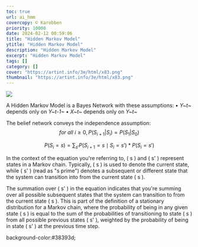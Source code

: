 ```yaml
---
toc: true
url: ai_hmm
covercopy: © Karobben
priority: 10000
date: 2024-02-12 00:59:06
title: "Hidden Markov Model"
ytitle: "Hidden Markov Model"
description: "Hidden Markov Model"
excerpt: "Hidden Markov Model"
tags: []
category: []
cover: "https://artint.info/3e/html/x83.png"
thumbnail: "https://artint.info/3e/html/x83.png"
---
```


![](https://imgur.com/oMmL1Ln.png)

A Hidden Markov Model is a Bayes Network with these assumptions:
• *Y~t~* depends only on *Y~t-1~*
• *X~t~* depends only on *Y~t~*

The belief network conveys the independence assumption: 
$$
for\ all\ i \geq 0, P(S_{i+1}|S_i) = P (S_1|S_0)
$$

$$
P(S_i = s) = \sum_{s'} P(S_{i+1} = s \mid S_i = s') * P(S_i = s')
$$

In the context of the equation you're referring to, \( s \) and \( s' \) represent states in a Markov chain. Typically, \( s \) is used to denote the current state, while \( s' \) (read as "s prime") denotes a subsequent or different state that the system can transition into from the current state \( s \). 

The summation over \( s' \) in the equation indicates that you're summing over all possible subsequent states that the system can transition to from the current state \( s \). This is part of the definition of a stationary distribution for a Markov chain, where the probability of being in any given state \( s \) is equal to the sum of the probabilities of transitioning to state \( s \) from all possible previous states \( s' \), weighted by the probability of being in state \( s' \) at the previous time step.

background-color:#38393d;
<style>
pre {
  color: #5fd381;
}
</style>
